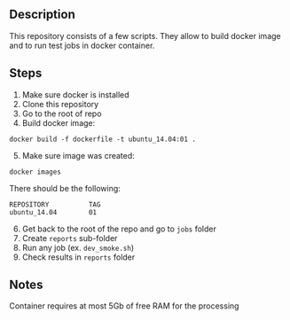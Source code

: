 ## Description
This repository consists of a few scripts. They allow to build docker image and to run test jobs in docker container.

## Steps

1. Make sure docker is installed
2. Clone this repository
3. Go to the root of repo
4. Build docker image:
```
docker build -f dockerfile -t ubuntu_14.04:01 .
```
5. Make sure image was created:
```
docker images
```
There should be the following:
```
REPOSITORY          TAG
ubuntu_14.04        01
```
6. Get back to the root of the repo and go to ```jobs``` folder
7. Create ```reports``` sub-folder
8. Run any job (ex. ```dev_smoke.sh```)
9. Check results in ```reports``` folder

## Notes
Container requires at most 5Gb of free RAM for the processing
